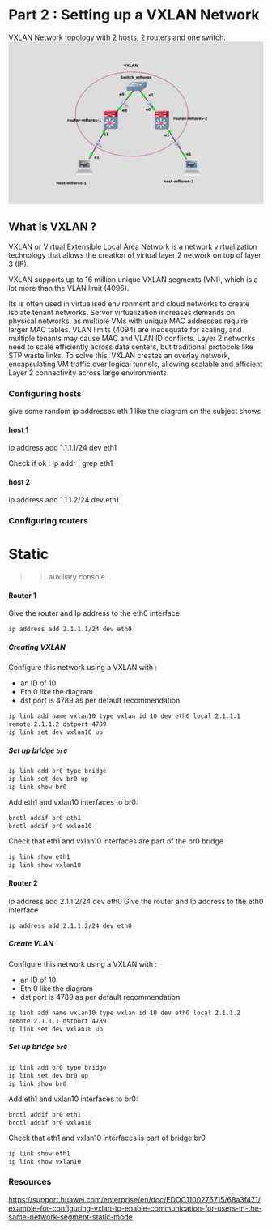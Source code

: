 # Part 2 : Setting up a VXLAN Network
VXLAN Network topology with 2 hosts, 2 routers and one switch.
![topology 2](topology_p2.png)

## What is VXLAN ?

[VXLAN](https://datatracker.ietf.org/doc/html/rfc7348) or Virtual Extensible Local Area Network is a network virtualization technology that allows the creation of virtual layer 2 network on top of layer 3 (IP).

VXLAN supports up to 16 million unique VXLAN segments (VNI), which is a lot more than the VLAN limit (4096).

Its is often used in virtualised environment and cloud networks to create isolate tenant networks. Server virtualization increases demands on physical networks, as multiple VMs with unique MAC addresses require larger MAC tables. VLAN limits (4094) are inadequate for scaling, and multiple tenants may cause MAC and VLAN ID conflicts. Layer 2 networks need to scale efficiently across data centers, but traditional protocols like STP waste links. To solve this, VXLAN creates an overlay network, encapsulating VM traffic over logical tunnels, allowing scalable and efficient Layer 2 connectivity across large environments.

### Configuring hosts
give some random ip addresses
eth 1 like the diagram on the subject shows

#### host 1
ip address add 1.1.1.1/24 dev eth1

Check if ok :
ip addr | grep eth1

#### host 2
ip address add 1.1.1.2/24 dev eth1


### Configuring routers
# Static
>> auxiliary console :
#### Router 1
Give the router and Ip address to the eth0 interface 

```
ip address add 2.1.1.1/24 dev eth0
```

##### Creating VXLAN 
Configure this network using a VXLAN with :
- an ID of 10
- Eth 0 like the diagram
- dst port is 4789 as per default recommendation

```
ip link add name vxlan10 type vxlan id 10 dev eth0 local 2.1.1.1 remote 2.1.1.2 dstport 4789
ip link set dev vxlan10 up
```

##### Set up bridge `br0`
``` 
ip link add br0 type bridge
ip link set dev br0 up
ip link show br0 
```

Add eth1 and vxlan10 interfaces to br0:


```
brctl addif br0 eth1
brctl addif br0 vxlan10

```

Check that eth1 and vxlan10 interfaces are part of the br0 bridge
``` 
ip link show eth1
ip link show vxlan10
```

#### Router 2
ip address add 2.1.1.2/24 dev eth0
Give the router and Ip address to the eth0 interface 

```
ip address add 2.1.1.2/24 dev eth0
```

##### Create VLAN 
Configure this network using a VXLAN with :
- an ID of 10
- Eth 0 like the diagram
- dst port is 4789 as per default recommendation

```
ip link add name vxlan10 type vxlan id 10 dev eth0 local 2.1.1.2 remote 2.1.1.1 dstport 4789
ip link set dev vxlan10 up
```

##### Set up bridge `br0`
``` 
ip link add br0 type bridge
ip link set dev br0 up
ip link show br0 
```

Add eth1 and vxlan10 interfaces to br0:


```
brctl addif br0 eth1
brctl addif br0 vxlan10

```

Check that eth1 and vxlan10 interfaces is part of bridge br0
``` 
ip link show eth1
ip link show vxlan10
```


### Resources
https://support.huawei.com/enterprise/en/doc/EDOC1100276715/68a3f471/example-for-configuring-vxlan-to-enable-communication-for-users-in-the-same-network-segment-static-mode
